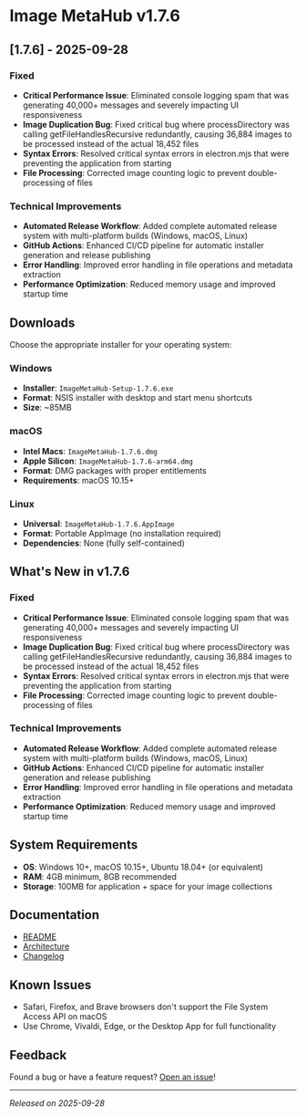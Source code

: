 # Image MetaHub v1.7.6

## [1.7.6] - 2025-09-28

### Fixed
- **Critical Performance Issue**: Eliminated console logging spam that was generating 40,000+ messages and severely impacting UI responsiveness
- **Image Duplication Bug**: Fixed critical bug where processDirectory was calling getFileHandlesRecursive redundantly, causing 36,884 images to be processed instead of the actual 18,452 files
- **Syntax Errors**: Resolved critical syntax errors in electron.mjs that were preventing the application from starting
- **File Processing**: Corrected image counting logic to prevent double-processing of files

### Technical Improvements
- **Automated Release Workflow**: Added complete automated release system with multi-platform builds (Windows, macOS, Linux)
- **GitHub Actions**: Enhanced CI/CD pipeline for automatic installer generation and release publishing
- **Error Handling**: Improved error handling in file operations and metadata extraction
- **Performance Optimization**: Reduced memory usage and improved startup time

## Downloads

Choose the appropriate installer for your operating system:

###  Windows
- **Installer**: `ImageMetaHub-Setup-1.7.6.exe`
- **Format**: NSIS installer with desktop and start menu shortcuts
- **Size**: ~85MB

###  macOS
- **Intel Macs**: `ImageMetaHub-1.7.6.dmg`
- **Apple Silicon**: `ImageMetaHub-1.7.6-arm64.dmg`
- **Format**: DMG packages with proper entitlements
- **Requirements**: macOS 10.15+

###  Linux
- **Universal**: `ImageMetaHub-1.7.6.AppImage`
- **Format**: Portable AppImage (no installation required)
- **Dependencies**: None (fully self-contained)

## What's New in v1.7.6

### Fixed
- **Critical Performance Issue**: Eliminated console logging spam that was generating 40,000+ messages and severely impacting UI responsiveness
- **Image Duplication Bug**: Fixed critical bug where processDirectory was calling getFileHandlesRecursive redundantly, causing 36,884 images to be processed instead of the actual 18,452 files
- **Syntax Errors**: Resolved critical syntax errors in electron.mjs that were preventing the application from starting
- **File Processing**: Corrected image counting logic to prevent double-processing of files

### Technical Improvements
- **Automated Release Workflow**: Added complete automated release system with multi-platform builds (Windows, macOS, Linux)
- **GitHub Actions**: Enhanced CI/CD pipeline for automatic installer generation and release publishing
- **Error Handling**: Improved error handling in file operations and metadata extraction
- **Performance Optimization**: Reduced memory usage and improved startup time

## System Requirements

- **OS**: Windows 10+, macOS 10.15+, Ubuntu 18.04+ (or equivalent)
- **RAM**: 4GB minimum, 8GB recommended
- **Storage**: 100MB for application + space for your image collections

## Documentation

- [README](https://github.com/LuqP2/image-metahub/blob/main/README.md)
- [Architecture](https://github.com/LuqP2/image-metahub/blob/main/ARCHITECTURE.md)
- [Changelog](https://github.com/LuqP2/image-metahub/blob/CHANGELOG.md)

## Known Issues

- Safari, Firefox, and Brave browsers don't support the File System Access API on macOS
- Use Chrome, Vivaldi, Edge, or the Desktop App for full functionality

## Feedback

Found a bug or have a feature request? [Open an issue](https://github.com/LuqP2/image-metahub/issues)!

---

*Released on 2025-09-28*